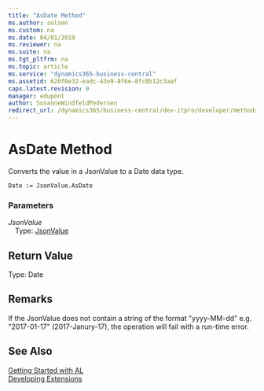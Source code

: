 ```yaml
---
title: "AsDate Method"
ms.author: solsen
ms.custom: na
ms.date: 04/01/2019
ms.reviewer: na
ms.suite: na
ms.tgt_pltfrm: na
ms.topic: article
ms.service: "dynamics365-business-central"
ms.assetid: 620f0e32-eadc-43e9-8f6e-8fc0b12c3aaf
caps.latest.revision: 9
manager: edupont
author: SusanneWindfeldPedersen
redirect_url: /dynamics365/business-central/dev-itpro/developer/methods-auto/library
---
```

<!--This topic is deprected, see redirection URL-->

 

# AsDate Method

Converts the value in a JsonValue to a Date data type.

```
Date := JsonValue.AsDate
```

### Parameters
*JsonValue*  
&emsp;Type: [JsonValue](jsonvalue-class.md)

## Return Value
Type: Date

## Remarks
If the JsonValue does not contain a string of the format "yyyy-MM-dd" e.g. "2017-01-17" (2017-Janury-17), the operation will fail with a run-time error.

## See Also
[Getting Started with AL](../devenv-get-started.md)  
[Developing Extensions](../devenv-dev-overview.md)
